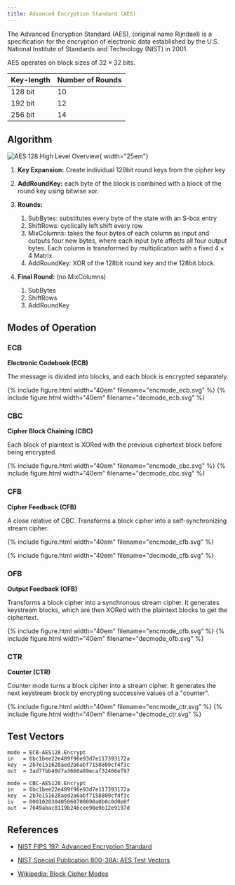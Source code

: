 ```yaml
---
title: Advanced Encryption Standard (AES)
---
```

The Advanced Encryption Standard (AES), (original name Rijndael) is a specification for the encryption of electronic data established by the U.S. National Institute of Standards and Technology (NIST) in 2001.

AES operates on block sizes of $32 \times 32$ bits.

| Key-length | Number of Rounds |
|------------|------------------|
| 128 bit    | 10               |
| 192 bit    | 12               |
| 256 bit    | 14               |


## Algorithm

![AES 128 High Level Overview](aes-128.svg){ width="25em"}


1. **Key Expansion:** Create individual 128bit round keys from the cipher key

1. **AddRoundKey:** each byte of the block is combined with a block of the round key using bitwise xor.

1. **Rounds:**
	1. SubBytes:  substitutes every byte of the state with an S-box entry
	1. ShiftRows: cyclically left shift every row
	1. MixColumns:  takes the four bytes of each column as input and outputs four new bytes, where each input byte affects all four output bytes. Each column is transformed by multiplication with a fixed $4 \times 4$ Matrix.
	1. AddRoundKey: XOR of the 128bit round key and the 128bit block.

1. **Final Round:** (no MixColumns)
	1. SubBytes
	1. ShiftRows
	1. AddRoundKey


<!--
### MixColumns
$$\vect{ b_{0,j} \\ b_{1,j} \\ b_{2,j} \\ b_{3,j} } = \mat{2&3&1&1 \\ 1&2&3&1 \\ 1&1&2&3 \\ 3&1&1&2} \cdot \vect{ a_{0,j} \\ a_{1,j} \\ a_{2,j} \\ a_{3,j} }$$ 
with the columns $j \in \{0,1,2,3\}$
-->



## Modes of Operation

<div class="tabbox" markdown>

### ECB
**Electronic Codebook (ECB)**

The message is divided into blocks, and each block is encrypted separately.

{% include figure.html width="40em" filename="encmode_ecb.svg" %}
{% include figure.html width="40em" filename="decmode_ecb.svg" %}

### CBC
**Cipher Block Chaining (CBC)**

Each block of plaintext is XORed with the previous ciphertext block before being encrypted.

{% include figure.html width="40em" filename="encmode_cbc.svg" %}
{% include figure.html width="40em" filename="decmode_cbc.svg" %}


### CFB
**Cipher Feedback (CFB)**

A close relative of CBC. Transforms a block cipher into a self-synchronizing stream cipher.

{% include figure.html width="40em" filename="encmode_cfb.svg" %}

{% include figure.html width="40em" filename="decmode_cfb.svg" %}


### OFB
**Output Feedback (OFB)**

Transforms a block cipher into a synchronous stream cipher. It generates keystream blocks, which are then XORed with the plaintext blocks to get the ciphertext.

{% include figure.html width="40em" filename="encmode_ofb.svg" %}
{% include figure.html width="40em" filename="decmode_ofb.svg" %}


### CTR
**Counter (CTR)**

Counter mode turns a block cipher into a stream cipher. It generates the next keystream block by encrypting successive values of a "counter".

{% include figure.html width="40em" filename="encmode_ctr.svg" %}
{% include figure.html width="40em" filename="decmode_ctr.svg" %}


</div>


## Test Vectors

```
mode = ECB-AES128.Encrypt 
in   = 6bc1bee22e409f96e93d7e117393172a
key  = 2b7e151628aed2a6abf7158809cf4f3c
out  = 3ad77bb40d7a3660a89ecaf32466ef97 

mode = CBC-AES128.Encrypt 
in   = 6bc1bee22e409f96e93d7e117393172a
key  = 2b7e151628aed2a6abf7158809cf4f3c
iv   = 000102030405060708090a0b0c0d0e0f
out  = 7649abac8119b246cee98e9b12e9197d
```


## References
* [NIST FIPS 197: Advanced Encryption Standard](https://csrc.nist.gov/csrc/media/publications/fips/197/final/documents/fips-197.pdf)

* [NIST Special Publication 800-38A: AES Test Vectors](https://nvlpubs.nist.gov/nistpubs/Legacy/SP/nistspecialpublication800-38a.pdf)

* [Wikipedia: Block Cipher Modes](https://en.wikipedia.org/wiki/Block_cipher_mode_of_operation)

